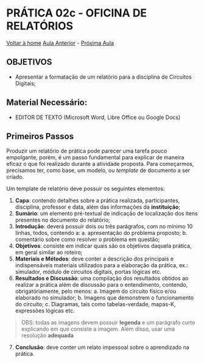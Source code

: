 <script>
  MathJax =
  };
  </script>
  <script id="MathJax-script" async src="https://cdn.jsdelivr.net/npm/mathjax@3/es5/tex-chtml.js"></script>

   <script src="https://cdn.jsdelivr.net/npm/mermaid@8.4.0/dist/mermaid.min.js"></script>
 <script>mermaid.initialize({startOnLoad:true});</script>


# PRÁTICA 02c - OFICINA DE RELATÓRIOS

[Voltar à home](../)
[Aula Anterior](./pr02b.md) - [Próxima Aula](./pr03.md)

## OBJETIVOS

- Apresentar a formatação de um relatório para a disciplina de Circuitos Digitais;

## Material Necessário:

- EDITOR DE TEXTO (Microsoft Word, Libre Office ou Google Docs)

## Primeiros Passos

Produzir um relatório de prática pode parecer uma tarefa pouco empolgante, porém, é um passo fundamental para explicar de maneira eficaz o que foi realizado durante a atividade proposta.
Para começarmos, precisamos ter, como base, um modelo, ou *template* de documento a ser criado.

Um template de relatório deve possuir os seguintes elementos:
1. **Capa**: contendo detalhes sobre a prática realizada, participantes, disciplina, professor e data, além das informações da **instituição**;
2. **Sumário**: um elemento pré-textual de indicação de localização dos itens presentes no documento do relatório;
3. **Introdução**: deverá possuir dois ou três parágrafos, com no mínimo 10 linhas, todos, contendo a:
 a. apresentação do problema proposto;
 b. comentário sobre como resolver o problema em questão;
4. **Objetivos**: consiste em indicar quais são os objetivos daquela prática, em geral similar ao roteiro;
5. **Materiais e Métodos**: deve conter a descrição dos principais e indispensáveis materiais utilizados para a elaboração da prática, ex.: simulador, módulo de circuitos digitais, portas lógicas etc.
6. **Resultados e Discussão**: uma compilação dos resultados obtidos ao realizar a prática além de discussão para o entendimento, contendo, obrigatóriamente, pelo menos:
 a. Imagem do circuito físico e/ou elaborado no simulador;
 b. Imagens que demonstrem o funcionamento do circuito;
 c. Diagramas, tais como tabelas-verdade, mapas-K, expressões lógicas etc.
 >  OBS: todas as imagens devem possuir **legenda** e um parágrafo curto explicando em que consiste a imagem. Além disso, usar uma resolução **adequada**
7. **Conclusão**: deve conter um relato impessoal sobre o aprendizado na prática.

